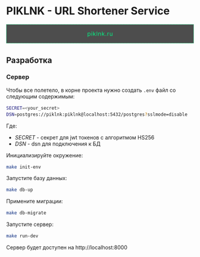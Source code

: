 # PIKLNK - URL Shortener Service

<p align="center">
  <img src="./.assets/banner.png" width="600" alt="PIKLNK Banner"/>
</p>

## Разработка
### Сервер
Чтобы все полетело, в корне проекта нужно создать `.env` файл со следующим содержимым:
```bash
SECRET=<your_secret>
DSN=postgres://piklnk:piklnk@localhost:5432/postgres?sslmode=disable
```
Где:
- *SECRET* - секрет для jwt токенов с алгоритмом HS256
- *DSN* - dsn для подключения к БД 

Инициализируйте окружение:
```bash
make init-env
```

Запустите базу данных:
```bash
make db-up
```
Примените миграции:
```bash
make db-migrate
```

Запустите сервер:
```bash
make run-dev
```

Сервер будет доступен на http://localhost:8000
